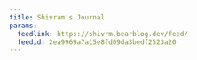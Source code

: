 ```yaml
---
title: Shivram's Journal
params:
  feedlink: https://shivrm.bearblog.dev/feed/
  feedid: 2ea9969a7a15e8fd09da3bedf2523a20
---
```


